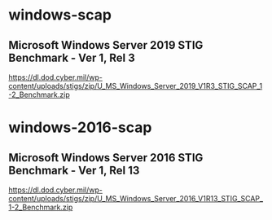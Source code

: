 # windows-scap
## Microsoft Windows Server 2019 STIG Benchmark - Ver 1, Rel 3
https://dl.dod.cyber.mil/wp-content/uploads/stigs/zip/U_MS_Windows_Server_2019_V1R3_STIG_SCAP_1-2_Benchmark.zip
# windows-2016-scap
## Microsoft Windows Server 2016 STIG Benchmark - Ver 1, Rel 13
https://dl.dod.cyber.mil/wp-content/uploads/stigs/zip/U_MS_Windows_Server_2016_V1R13_STIG_SCAP_1-2_Benchmark.zip
